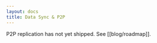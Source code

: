 ```yaml
---
layout: docs
title: Data Sync & P2P
---
```


P2P replication has not yet shipped. See [[blog/roadmap]].